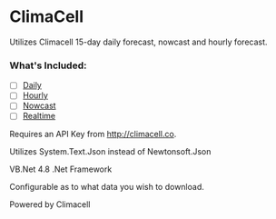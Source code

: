 # ClimaCell
Utilizes Climacell 15-day daily forecast, nowcast and hourly forecast.

### What's Included: ###
- [ ] [Daily](https://developer.climacell.co/v3/reference#get-daily)
- [ ] [Hourly](https://developer.climacell.co/v3/reference#get-hourly)
- [ ] [Nowcast](https://developer.climacell.co/v3/reference#get-nowcast)
- [ ] [Realtime](https://developer.climacell.co/v3/reference#get-realtime)

Requires an API Key from http://climacell.co.

Utilizes System.Text.Json instead of Newtonsoft.Json

VB.Net 4.8 .Net Framework

Configurable as to what data you wish to download.

Powered by Climacell
